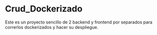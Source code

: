 # Crud_Dockerizado
Este es un proyecto sencillo de  2 backend y frontend por separados para correrlos dockerizados y hacer su despliegue.

